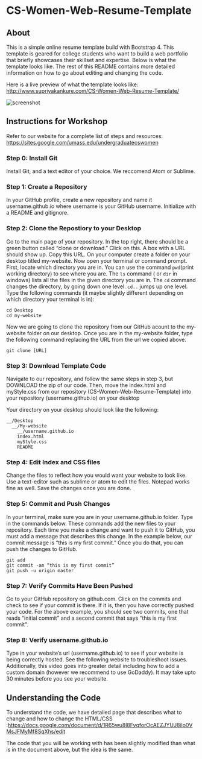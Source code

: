 # CS-Women-Web-Resume-Template

## About 

This is a simple online resume template build with Bootstrap 4. This template is geared for college students who want to build a web portfolio that briefly showcases their skillset and expertise. Below is what the template looks like. The rest of this README contains more detailed information on how to go about editing and changing the code. 

Here is a live preview of what the template looks like: http://www.supriyakankure.com/CS-Women-Web-Resume-Template/

![screenshot](https://cloud.githubusercontent.com/assets/8978764/24691841/eb8b7c3e-19a3-11e7-9b16-87046c1e47ac.png)


## Instructions for Workshop 

Refer to our website for a complete list of steps and resources: https://sites.google.com/umass.edu/undergraduatecswomen

### Step 0: Install Git
Install Git, and a text editor of your choice. We reccomend Atom or Sublime. 

### Step 1: Create a Repository 
In your GitHub profile, create a new repository and name it username.github.io where username is your GitHub username. Initialize with a README and gitignore. 

### Step 2: Clone the Repostiory to your Desktop
Go to the main page of your repository.  In the top right, there should be a green button called “clone or download.” Click on this. A box with a URL should show up. Copy this URL. On your computer create a folder on your desktop titled my-website. Now open your terminal or command prompt. First, locate which directory you are in. You can use the command `pwd`(print working directory) to see where you are. The `ls` command ( or `dir` in windows) lists all the files in the given directory you are in. The `cd` command changes the directory, by going down one level.  `cd..` jumps up one level. Type the following commands (it maybe slightly different depending on which directory your terminal is in):

```
cd Desktop 
cd my-website 
```
Now we are going to clone the repository from our GitHub acount to the my-website folder on our desktop. Once you are in the my-website folder, type the following command replacing the URL from the url we copied above. 

```
git clone [URL]
```
### Step 3: Download Template Code 
Navigate to our repository, and follow the same steps in step 3, but DOWNLOAD the zip of our code. Then, move the index.html and myStyle.css from our repository (CS-Women-Web-Resume-Template) into your repository (username.github.io) on your desktop

Your directory on your desktop should look like the following:

```
__/Desktop
  __/My-website 
    __/username.github.io
	index.html
	myStyle.css
	README
```

### Step 4: Edit Index and CSS files 
Change the files to reflect how you would want your website to look like. Use a text-editor such as sublime or atom to edit the files. Notepad works fine as well. Save the changes once you are done. 

### Step 5: Commit and Push Changes 
In your terminal, make sure you are in your username.github.io folder. Type in the commands below. These commands add the new files to your repository. Each time you make a change and want to push it to GitHub, you must add a message that describes this change. In the example below, our commit message is “this is my first commit.” Once you do that, you can push the changes to GitHub. 

```
git add
git commit -am “this is my first commit” 
git push -u origin master 

```
### Step 7: Verify Commits Have Been Pushed 
Go to your GitHub repository on github.com. Click on the commits and check to see if your commit is there. If it is, then you have correctly pushed your code. For the above example, you should see two commits, one that reads “initial commit” and a second commit that says “this is my first commit". 


### Step 8: Verify username.github.io 
Type in your website’s url (username.github.io) to see if your website is being correctly hosted. See the following website to troubleshoot issues. Additionally, this video goes into greater detail including how to add a custom domain (however we recommend to use GoDaddy). It may take upto 30 minutes before you see your website.


## Understanding the Code 
To understand the code, we have detailed page that describes what to change and how to change the HTML/CSS 
:https://docs.google.com/document/d/1R65wu8l8FvqforOcAEZJYUJ8ilo0VMsJFMyMf8SqXhs/edit

The code that you will be working with has been slightly modified than what is in the document above, but the idea is the same.



